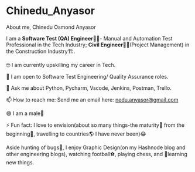 # Chinedu_Anyasor
About me, Chinedu Osmond Anyasor


I am a **Software Test (QA) Engineer**:technologist:- Manual and Automation Test Professional in the Tech Industry; **Civil Engineer**:construction_worker_man:(Project Management) in the Construction Industry:building_construction:.


🤓 I am currently upskilling my career in Tech.


🤔 I am open to Software Test Engineering/ Quality Assurance roles.


💬 Ask me about Python, Pycharm, Vscode, Jenkins, Postman, Trello.


📫 How to reach me: Send me an email here: nedu.anyasor@gmail.com


😄 I am a male:man:


⚡ Fun fact: I love to envision(about so many things-the maturity:deciduous_tree: from the beginning:seedling:, travelling to countries:earth_americas: I have never been)😂


Aside hunting of bugs:lady_beetle:, I enjoy Graphic Design(on my Hashnode blog and other engineering blogs), watching football:soccer:, playing chess, and 📖learning new things.

